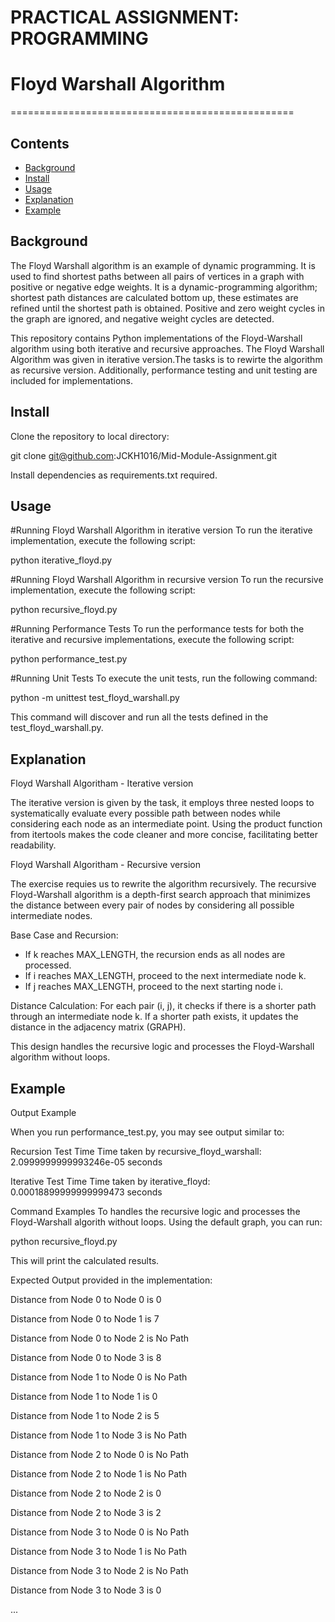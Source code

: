 # PRACTICAL ASSIGNMENT: PROGRAMMING
# Floyd Warshall Algorithm
=================================================

## Contents

- [Background](#background)
- [Install](#install)
- [Usage](#usage)
- [Explanation](#explanation)
- [Example](#example)

## Background
The Floyd Warshall algorithm is an example of dynamic programming. It is used to find shortest paths between all pairs of vertices in a graph with positive or negative edge weights. It is a dynamic-programming algorithm; shortest path distances are calculated bottom up, these estimates are refined until the shortest path is obtained. Positive and zero weight cycles in the graph are ignored, and negative weight cycles are detected.

This repository contains Python implementations of the Floyd-Warshall algorithm using both iterative and recursive approaches. The Floyd Warshall Algorithm was given in iterative version.The tasks is to rewirte the algorithm as recursive version. Additionally, performance testing and unit testing are included for implementations.

## Install

Clone the repository to local directory:

git clone git@github.com:JCKH1016/Mid-Module-Assignment.git

Install dependencies as requirements.txt required.

## Usage
#Running Floyd Warshall Algorithm in iterative version
To run the iterative implementation, execute the following script:

python iterative_floyd.py


#Running Floyd Warshall Algorithm in recursive version
To run the recursive implementation, execute the following script:

python recursive_floyd.py

#Running Performance Tests
To run the performance tests for both the iterative and recursive implementations, execute the following script:

python performance_test.py

#Running Unit Tests
To execute the unit tests, run the following command:

python -m unittest test_floyd_warshall.py

This command will discover and run all the tests defined in the test_floyd_warshall.py.


## Explanation
Floyd Warshall Algoritham - Iterative version 

The iterative version is given by the task, it employs three nested loops to systematically evaluate every possible path between nodes while considering each node as an intermediate point. Using the product function from itertools makes the code cleaner and more concise, facilitating better readability.

Floyd Warshall Algoritham - Recursive version

The exercise requies us to rewrite the algorithm recursively. The recursive Floyd-Warshall algorithm is a depth-first search approach that minimizes the distance between every pair of nodes by considering all possible intermediate nodes. 

Base Case and Recursion:
- If k reaches MAX_LENGTH, the recursion ends as all nodes are processed.
- If i reaches MAX_LENGTH, proceed to the next intermediate node k.
- If j reaches MAX_LENGTH, proceed to the next starting node i.

Distance Calculation: For each pair (i, j), it checks if there is a shorter path through an intermediate node k. If a shorter path exists, it updates the distance in the adjacency matrix (GRAPH).

This design handles the recursive logic and processes the Floyd-Warshall algorithm without loops. 

## Example
Output Example

When you run performance_test.py, you may see output similar to:


Recursion Test Time
Time taken by recursive_floyd_warshall: 2.0999999999993246e-05 seconds


Iterative Test Time
Time taken by iterative_floyd: 0.00018899999999999473 seconds



Command Examples
To handles the recursive logic and processes the Floyd-Warshall algorith without loops. Using the default graph, you can run:


python recursive_floyd.py


This will print the calculated results. 


Expected Output provided in the implementation:


Distance from Node 0 to Node 0 is 0

Distance from Node 0 to Node 1 is 7

Distance from Node 0 to Node 2 is No Path

Distance from Node 0 to Node 3 is 8

Distance from Node 1 to Node 0 is No Path

Distance from Node 1 to Node 1 is 0

Distance from Node 1 to Node 2 is 5

Distance from Node 1 to Node 3 is No Path

Distance from Node 2 to Node 0 is No Path

Distance from Node 2 to Node 1 is No Path

Distance from Node 2 to Node 2 is 0

Distance from Node 2 to Node 3 is 2

Distance from Node 3 to Node 0 is No Path

Distance from Node 3 to Node 1 is No Path

Distance from Node 3 to Node 2 is No Path

Distance from Node 3 to Node 3 is 0

...


